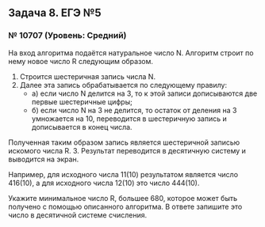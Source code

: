 ## Задача 8. ЕГЭ №5 	
### № 10707 (Уровень: Средний)


На вход алгоритма подаётся натуральное число N. Алгоритм строит по нему новое число R следующим образом.

1. Строится шестеричная запись числа N.
2. Далее эта запись обрабатывается по следующему правилу:
   - а) если число N делится на 3, то к этой записи дописываются две первые шестеричные цифры;
   - б) если число N на 3 не делится, то остаток от деления на 3 умножается на 10, переводится в шестеричную запись и дописывается в конец числа.
   
Полученная таким образом запись является шестеричной записью искомого числа R.
3. Результат переводится в десятичную систему и выводится на экран.

Например, для исходного числа 11(10) результатом является число 416(10), 
а для исходного числа 12(10) это число 444(10).

Укажите минимальное число R, большее 680, которое может быть получено с помощью описанного алгоритма. В ответе запишите это число в десятичной системе счисления.